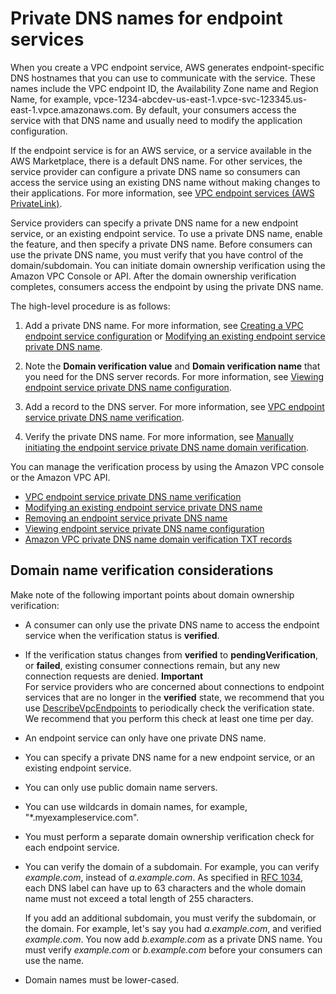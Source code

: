 # Private DNS names for endpoint services<a name="verify-domains"></a>

When you create a VPC endpoint service, AWS generates endpoint\-specific DNS hostnames that you can use to communicate with the service\. These names include the VPC endpoint ID, the Availability Zone name and Region Name, for example, vpce\-1234\-abcdev\-us\-east\-1\.vpce\-svc\-123345\.us\-east\-1\.vpce\.amazonaws\.com\. By default, your consumers access the service with that DNS name and usually need to modify the application configuration\.

If the endpoint service is for an AWS service, or a service available in the AWS Marketplace, there is a default DNS name\. For other services, the service provider can configure a private DNS name so consumers can access the service using an existing DNS name without making changes to their applications\. For more information, see [VPC endpoint services \(AWS PrivateLink\)](endpoint-service.md)\.

Service providers can specify a private DNS name for a new endpoint service, or an existing endpoint service\. To use a private DNS name, enable the feature, and then specify a private DNS name\. Before consumers can use the private DNS name, you must verify that you have control of the domain/subdomain\. You can initiate domain ownership verification using the Amazon VPC Console or API\. After the domain ownership verification completes, consumers access the endpoint by using the private DNS name\.

The high\-level procedure is as follows:

1. Add a private DNS name\. For more information, see [Creating a VPC endpoint service configuration](create-endpoint-service.md) or [Modifying an existing endpoint service private DNS name](modify-vpc-endpoint-service-dns-name.md)\.

1. Note the **Domain verification value** and **Domain verification name** that you need for the DNS server records\. For more information, see [Viewing endpoint service private DNS name configuration](view-vpc-endpoint-service-dns-name.md)\.

1. Add a record to the DNS server\. For more information, see [VPC endpoint service private DNS name verification](endpoint-services-dns-validation.md)\.

1. Verify the private DNS name\. For more information, see [Manually initiating the endpoint service private DNS name domain verification](verify-vpc-endpoint-service-dns-name.md)\.

You can manage the verification process by using the Amazon VPC console or the Amazon VPC API\.
+ [VPC endpoint service private DNS name verification](endpoint-services-dns-validation.md)
+ [Modifying an existing endpoint service private DNS name](modify-vpc-endpoint-service-dns-name.md)
+ [Removing an endpoint service private DNS name](remove-vpc-endpoint-service-dns-name.md)
+ [Viewing endpoint service private DNS name configuration](view-vpc-endpoint-service-dns-name.md)
+ [Amazon VPC private DNS name domain verification TXT records](dns-txt-records.md)

## Domain name verification considerations<a name="considerations"></a>

Make note of the following important points about domain ownership verification:
+ A consumer can only use the private DNS name to access the endpoint service when the verification status is **verified**\.
+ If the verification status changes from **verified** to **pendingVerification**, or **failed**, existing consumer connections remain, but any new connection requests are denied\.
**Important**  
For service providers who are concerned about connections to endpoint services that are no longer in the **verified** state, we recommend that you use [DescribeVpcEndpoints](https://docs.aws.amazon.com/AWSEC2/latest/APIReference/API_DescribeVpcEndpoints.html) to periodically check the verification state\. We recommend that you perform this check at least one time per day\.
+ An endpoint service can only have one private DNS name\.
+ You can specify a private DNS name for a new endpoint service, or an existing endpoint service\.
+ You can only use public domain name servers\.
+ You can use wildcards in domain names, for example, "\*\.myexampleservice\.com"\.
+ You must perform a separate domain ownership verification check for each endpoint service\. 
+ You can verify the domain of a subdomain\. For example, you can verify *example\.com*, instead of *a\.example\.com*\. As specified in [RFC 1034](https://tools.ietf.org/html/rfc1034#section-3.6), each DNS label can have up to 63 characters and the whole domain name must not exceed a total length of 255 characters\. 

  If you add an additional subdomain, you must verify the subdomain, or the domain\. For example, let's say you had *a\.example\.com*, and verified *example\.com*\. You now add *b\.example\.com* as a private DNS name\. You must verify *example\.com* or *b\.example\.com* before your consumers can use the name\.
+ Domain names must be lower\-cased\.